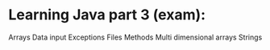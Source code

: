 # Learning Java part 3 (exam):

Arrays
Data input
Exceptions
Files
Methods
Multi dimensional arrays
Strings
